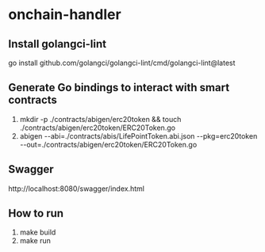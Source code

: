 # onchain-handler
## Install golangci-lint
go install github.com/golangci/golangci-lint/cmd/golangci-lint@latest
## Generate Go bindings to interact with smart contracts
1. mkdir -p ./contracts/abigen/erc20token && touch ./contracts/abigen/erc20token/ERC20Token.go
2. abigen --abi=./contracts/abis/LifePointToken.abi.json --pkg=erc20token --out=./contracts/abigen/erc20token/ERC20Token.go
## Swagger
http://localhost:8080/swagger/index.html
## How to run
1. make build
2. make run
